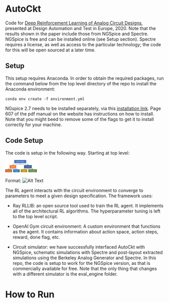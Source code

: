 # AutoCkt
Code for [Deep Reinforcement Learning of Analog Circuit Designs](https://arxiv.org/), presented at Design Automation and Test in Europe, 2020. Note that the results shown in the paper include those from NGSpice and Spectre. NGSpice is free and can be installed online (see Setup section). Spectre requires a license, as well as access to the particular technology; the code for this will be open sourced at a later time.

## Setup
This setup requires Anaconda. In order to obtain the required packages, run the command below from the top level directory of the repo to install the Anaconda environment:

```
conda env create -f environment.yml
```

NGspice 2.7 needs to be installed separately, via this [installation link](https://sourceforge.net/projects/ngspice/files/ng-spice-rework/old-releases/27/). Page 607 of the pdf manual on the website has instructions on how to install. Note that you might beed to remove some of the flags to get it to install correctly for your machine. 

## Code Setup
The code is setup in the following way. Starting at top level:

<img src=readme_images/flowchart.png width="100">

Format: ![Alt Text](url)

The RL agent interacts with the circuit environment to converge to parameters to meet a given design specification. The framework uses:

* Ray RLLIB: an open source tool used to train the RL agent. It implements all of the architectural RL algorithms. The hyperparameter tuning is left to the top level script. 

* OpenAI Gym circuit environment: A custom environment that functions as the agent. It contains information about action space, action steps, reward, done flag, etc. 

* Circuit simulator: we have successfully interfaced AutoCkt with NGSpice, schematic simulations with Spectre and post-layout extracted simulations using the Berkeley Analog Generator and Spectre. In this repo, the code is setup to work for the NGSpice version, as that is commercially available for free. Note that the only thing that changes with a different simulator is the eval\_engine folder.


# How to Run


